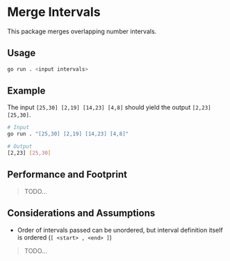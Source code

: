 # Merge Intervals

This package merges overlapping number intervals.

## Usage

```bash
go run . <input intervals>
```

## Example

The input `[25,30] [2,19] [14,23] [4,8]` should yield the output `[2,23] [25,30]`.

```bash
# Input
go run . "[25,30] [2,19] [14,23] [4,8]"

# Output
[2,23] [25,30]
```

## Performance and Footprint

> TODO...

## Considerations and Assumptions

* Order of intervals passed can be unordered, but interval definition itself is ordered (`[ <start> , <end> ]`)

> TODO...
